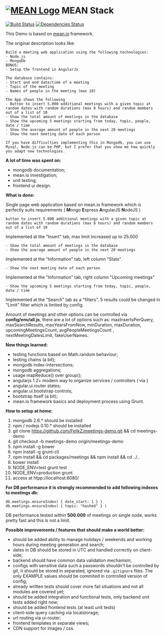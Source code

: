 # [![MEAN Logo](http://www.mean.io/img/logos/meanlogo.png)](http://mean.io/) MEAN Stack

[![Build Status](https://travis-ci.org/linnovate/mean.png?branch=master)](https://travis-ci.org/linnovate/mean)
[![Dependencies Status](https://david-dm.org/linnovate/mean.png)](https://david-dm.org/linnovate/mean)

This Demo is based on [mean.io](https://github.com/linnovate/mean) framework.

The original description looks like:

    Build a meeting web application using the following technologies:
    - Node.js 
    - MongoDb
    BONUS:
    - Setup the frontend in AngularJs

    The database contains:
    - Start and end date/time of a meeting
    - Topic of the meeting
    - Names of people in the meeting (max 10)

    The App shows the following
    - Button to insert 5.000 additional meetings with a given topic at random dates with random durations (max 8 hours) and random members out of a list of 10
    - Show the total amount of meetings in the database
    - Show the upcoming 5 meetings starting from today, topic, people, date / time
    - Show the average amount of people in the next 20 meetings
    - Show the next meeting date of each person

    If you have difficulties implementing this in Mongodb, you can use Mysql, Node.js can be PHP, but I prefer that you show me how quickly you adapt new technologies.

**A lot of time was spent on:**

* mongodb documentation;
* mean.io investigation;
* unit testing;
* frontend ui design.

**What is done:**

Single page web application based on mean.io framework which is perfectly suits requirements ( **M**ongo **E**xpress **A**ngularJS **N**odeJS )

    button to insert 5.000 additional meetings with a given topic at random dates with random durations (max 8 hours) and random members out of a list of 10

Implemented at the "Insert" tab, max limit increased up to 25.000

    - Show the total amount of meetings in the database
    - Show the average amount of people in the next 20 meetings

Implemented at the "Information" tab, left column "Stats".

    - Show the next meeting date of each person

Implemented at the "Information" tab, right column "Upcoming meetings"

    - Show the upcoming 5 meetings starting from today, topic, people, date / time

Implemented at the "Search" tab as a "filters". 5 results could be changed in "Limit" filter which is limited by config.

Amount of meetings and other options can be controlled via **config/env/all.js**, there are a lot of options such as: maxInsertsPerQuery, maxSearchResults, maxYearsFromNow, minDuration, maxDuration, upcomingMeetingsCount, avgPeopleMeetingsCount , nextMeetingDatesLimit, fakeUserNames.

**New things learned:**

* testing functions based on Math.random behaviour;
* testing chains (a bit);
* mongodb index-intersections;
* mongodb aggregations;
* usage mapReduce() over group();
* angularjs 1.2+ modern way to organize services / controllers ( via )
* angular.ui.router states;
* angular.ui.bootstrap controls;
* bootstrap itself (a bit);
* mean.io framework basics and deployment process using Grunt.

**How to setup at home:**

1. mongodb 2.6.* should be installed
2. npm / nodejs 0.10.* should be installed
3. git clone https://github.com/FelikZ/meetings-demo.git && cd meetings-demo
4. git checkout -b meetings-demo origin/meetings-demo
5. npm install -g bower
6. npm install -g grunt-cli
7. npm install && cd packages/meetings && npm install && cd ../..
8. bower install
9. NODE_ENV=test grunt test
10. NODE_ENV=production grunt
11. access at htpp://localhost:8080/

**For DB performance it is strongly recommended to add following indexes to meetings db:**

    db.meetings.ensureIndex( { date_start: 1 } )
    db.meetings.ensureIndex( { topic: "hashed" } )
 
DB performance tested within **500.000** of meetings on single node, works pretty fast and this is not a limit.

**Possible improvements / features that should make a world better:**

* should be added ability to manage holidays / weekends and working hours during meeting generation and search;
* dates in DB should be stored in UTC and handled correctly on client-side;
* backend should have common data validation mechanism;
* configs with sensitive data such a passwords shouldn't be controlled by git, it should be stored in separated, ignored via `.gitignore` files. The only EXAMPLE values should be commited in controlled version of config;
* already written tests should cover more fail situations and not all modules are covered yet;
* should be added integration and functional tests, only backend unit tests added right now;
* should be added frontend tests (at least unit tests)
* client-side query caching via localstorage;
* url routing via ui-router;
* frontend templates in separate views;
* CDN support for images / css.
